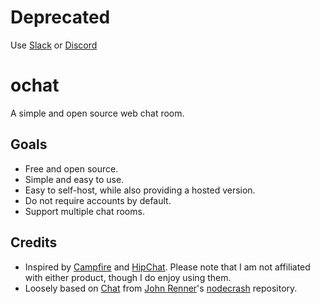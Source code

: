 # Deprecated

Use [Slack](https://slack.com/) or [Discord](https://discord.com/)

# ochat
A simple and open source web chat room.

## Goals
- Free and open source.
- Simple and easy to use.
- Easy to self-host, while also providing a hosted version.
- Do not require accounts by default.
- Support multiple chat rooms.

## Credits
- Inspired by [Campfire](https://campfirenow.com/) and [HipChat](https://www.hipchat.com/). Please note that I am not affiliated with either product, though I do enjoy using them.
- Loosely based on [Chat](https://github.com/djrenren/nodecrash/tree/master/Chat) from [John Renner](https://github.com/djrenren)'s [nodecrash](https://github.com/djrenren/nodecrash) repository.
